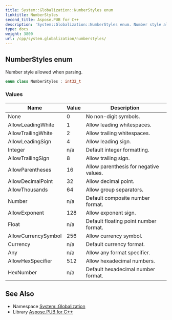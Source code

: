```yaml
---
title: System::Globalization::NumberStyles enum
linktitle: NumberStyles
second_title: Aspose.PUB for C++
description: 'System::Globalization::NumberStyles enum. Number style allowed when parsing in C++.'
type: docs
weight: 3800
url: /cpp/system.globalization/numberstyles/
---
```

## NumberStyles enum


Number style allowed when parsing.

```cpp
enum class NumberStyles : int32_t
```

### Values

| Name | Value | Description |
| --- | --- | --- |
| None | 0 | No non-digit symbols. |
| AllowLeadingWhite | 1 | Allow leading whitespaces. |
| AllowTrailingWhite | 2 | Allow trailing whitespaces. |
| AllowLeadingSign | 4 | Allow leading sign. |
| Integer | n/a | Default integer formatting. |
| AllowTrailingSign | 8 | Allow trailing sign. |
| AllowParentheses | 16 | Allow parenthesis for negative values. |
| AllowDecimalPoint | 32 | Allow decimal point. |
| AllowThousands | 64 | Allow group separators. |
| Number | n/a | Default composite number format. |
| AllowExponent | 128 | Allow exponent sign. |
| Float | n/a | Default floating point number format. |
| AllowCurrencySymbol | 256 | Allow currency symbol. |
| Currency | n/a | Default currency format. |
| Any | n/a | Allow any format specifier. |
| AllowHexSpecifier | 512 | Allow hexadecimal numbers. |
| HexNumber | n/a | Default hexadecimal number format. |

## See Also

* Namespace [System::Globalization](../)
* Library [Aspose.PUB for C++](../../)
